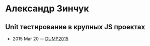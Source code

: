 # Александр Зинчук

## Unit тестирование в крупных JS проектах
- 2015 Mar 20 -- [DUMP2015](https://www.youtube.com/watch?v=9t_1AOCdMXU)    
